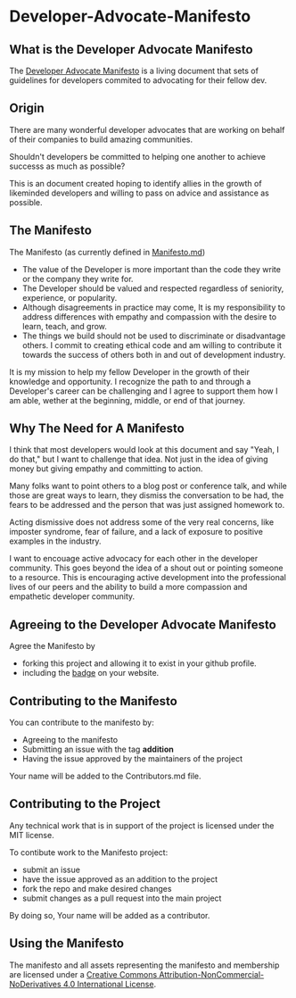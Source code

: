 # Developer-Advocate-Manifesto
## What is the Developer Advocate Manifesto
The [Developer Advocate Manifesto][manifesto] is a living document that sets of guidelines for developers commited to advocating for their fellow dev.

## Origin
There are many wonderful developer advocates that are working on behalf of their companies to build amazing communities. 

Shouldn't developers be committed to helping one another to achieve successs as much as possible?

This is an document created hoping to identify allies in the growth of likeminded developers and willing to pass on advice and assistance as possible.

## The Manifesto
The Manifesto (as currently defined in [Manifesto.md][manifesto])

* The value of the Developer is more important than the code they write or the company they write for.
* The Developer should be valued and respected regardless of seniority, experience, or popularity.
* Although disagreements in practice may come, It is my responsibility to address differences with empathy and compassion with the desire to learn, teach, and grow.
* The things we build should not be used to discriminate or disadvantage others. I commit to creating ethical code and am willing to contribute it towards the success of others both in and out of development industry.

It is my mission to help my fellow Developer in the growth of their knowledge and opportunity. I recognize the path to and through a Developer's career can be challenging and I agree to support them how I am able, wether at the beginning, middle, or end of that journey.


## Why The Need for A Manifesto
I think that most developers would look at this document and say "Yeah, I do that," but I want to challenge that idea. Not just in the idea of giving money but giving empathy and committing to action.

Many folks want to point others to a blog post or conference talk, and while those are great ways to learn, they dismiss the conversation to be had, the fears to be addressed and the person that was just assigned homework to.

Acting dismissive does not address some of the very real concerns, like imposter syndrome, fear of failure, and a lack of exposure to positive examples in the industry. 

I want to encouage active advocacy for each other in the developer community. This goes beyond the idea of a shout out or pointing someone to a resource. This is encouraging active development into the professional lives of our peers and the ability to build a more compassion and empathetic developer community. 

## Agreeing to the Developer Advocate Manifesto
Agree the Manifesto by
 - forking this project and allowing it to exist in your github profile.
 - including the [badge](https://github.com/kjaymiller/Developer-Advocate-Manifesto/blob/main/devadvocatemanifesto-badge.svg) on your website.

## Contributing to the Manifesto
You can contribute to the manifesto by:
- Agreeing to the manifesto
- Submitting an issue with the tag **addition**
- Having the issue approved by the maintainers of the project

Your name will be added to the Contributors.md file.

## Contributing to the Project
Any technical work that is in support of the project is licensed under the MIT license.

To contibute work to the Manifesto project:
- submit an issue
- have the issue approved as an addition to the project
- fork the repo and make desired changes
- submit changes as a pull request into the main project

By doing so, Your name will be added as a contributor.

## Using the Manifesto
The manifesto and all assets representing the manifesto and membership are licensed under a <a rel="license" href="http://creativecommons.org/licenses/by-nc-nd/4.0/">Creative Commons Attribution-NonCommercial-NoDerivatives 4.0 International License</a>.


[manifesto]: https://github.com/kjaymiller/Developer-Advocate-Manifesto/blob/master/Manifesto.md
